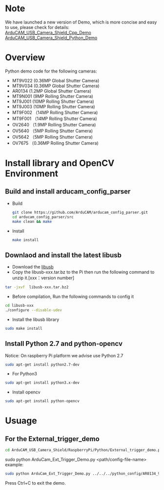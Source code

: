 # Note
We have launched a new version of Demo, which is more concise and easy to use, please check for details:  
[ArduCAM_USB_Camera_Shield_Cpp_Demo](https://github.com/ArduCAM/ArduCAM_USB_Camera_Shield_Cpp_Demo)  
[ArduCAM_USB_Camera_Shield_Python_Demo](https://github.com/ArduCAM/ArduCAM_USB_Camera_Shield_Python_Demo)  

# Overview

Python demo code for the following cameras:

- MT9V022 (0.36MP Global Shutter Camera)
- MT9V034 (0.36MP Global Shutter Camera)
- AR0134 (1.2MP Global Shutter Camera)
- MT9N001 (9MP Rolling Shutter Camera)
- MT9J001 (10MP Rolling Shutter Camera)
- MT9J003 (10MP Rolling Shutter Camera)
- MT9F002 （14MP Rolling Shutter Camera)
- MT9F001 （14MP Rolling Shutter Camera)
- OV2640 （1.9MP Rolling Shutter Camera)
- OV5640 （5MP Rolling Shutter Camera)
- OV5642 （5MP Rolling Shutter Camera)
- OV7675 （0.36MP Rolling Shutter Camera)

# Install library and OpenCV Environment
## Build and install arducam_config_parser 
- Build
  ```Bash
  git clone https://github.com/ArduCAM/arducam_config_parser.git
  cd arducam_config_parser/src
  make clean && make
  ```
- Install
  ```Bash
  make install
  ```

## Downlaod and install the latest libusb 
- Download the [libusb](https://sourceforge.net/projects/libusb/files/libusb-1.0/) 
- Copy the libusb-xxx.tar.bz to the Pi then run the following command to unzip it.[xxx：version number]
```Bash
tar -jxvf  libusb-xxx.tar.bz2  
```
- Before compilation, Run the following commands to config it  
```Bash
cd libusb-xxx 
./configure --disable-udev
```
- Install the libusb library 
```Bash
sudo make install
```
## Install Python 2.7 and python-opencv
 Notice: On raspberry Pi platform we advise use Python 2.7 
 ```bash
 sudo apt-get install python2.7-dev
 ``` 
 - For Python3
```Bash
sudo apt-get install python3.x-dev
```
- Install opencv
```Bash
sudo apt-get install python-opencv
```

# Usuage
## For the External_trigger_demo 
```Bash 
cd ArduCAM_USB_Camera_Shield/RaspberryPi/Python/External_trigger_demo.py/
```
sudo python ArduCam_Ext_Trigger_Demo.py <path/config-file-name>
example:
```Bash
sudo python ArduCam_Ext_Trigger_Demo.py ../../../python_config/AR0134_960p_Color.json	
```
Press Ctrl+C to exit the demo.


